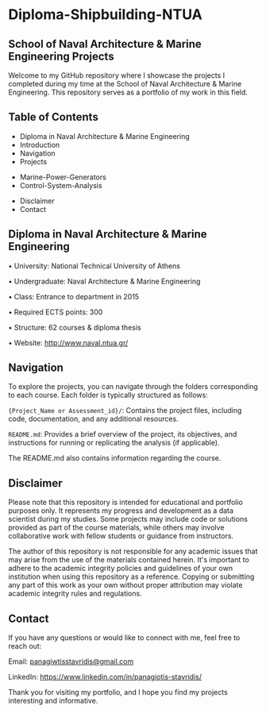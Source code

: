 # Diploma-Shipbuilding-NTUA

## School of Naval Architecture & Marine Engineering Projects

Welcome to my GitHub repository where I showcase the projects I completed during my time at the School of Naval Architecture & Marine Engineering. This repository serves as a portfolio of my work in this field.

## Table of Contents

- Diploma in Naval Architecture & Marine Engineering
- Introduction
- Navigation
- Projects
* Marine-Power-Generators
* Control-System-Analysis
- Disclaimer
- Contact

## Diploma in Naval Architecture & Marine Engineering

• University: National Technical University of Athens

• Undergraduate: Naval Architecture & Marine Engineering

• Class: Entrance to department in 2015

• Required ECTS points: 300

• Structure: 62 courses & diploma thesis

• Website: http://www.naval.ntua.gr/

## Navigation

To explore the projects, you can navigate through the folders corresponding to each course. Each folder is typically structured as follows:

```{Project_Name or Assessment_id}/```: Contains the project files, including code, documentation, and any additional resources.

```README.md```: Provides a brief overview of the project, its objectives, and instructions for running or replicating the analysis (if applicable).

The README.md also contains information regarding the course.

## Disclaimer

Please note that this repository is intended for educational and portfolio purposes only. It represents my progress and development as a data scientist during my studies. Some projects may include code or solutions provided as part of the course materials, while others may involve collaborative work with fellow students or guidance from instructors.

The author of this repository is not responsible for any academic issues that may arise from the use of the materials contained herein. It's important to adhere to the academic integrity policies and guidelines of your own institution when using this repository as a reference. Copying or submitting any part of this work as your own without proper attribution may violate academic integrity rules and regulations.

## Contact

If you have any questions or would like to connect with me, feel free to reach out:

Email: panagiwtisstavridis@gmail.com

LinkedIn: https://www.linkedin.com/in/panagiotis-stavridis/

Thank you for visiting my portfolio, and I hope you find my projects interesting and informative.
